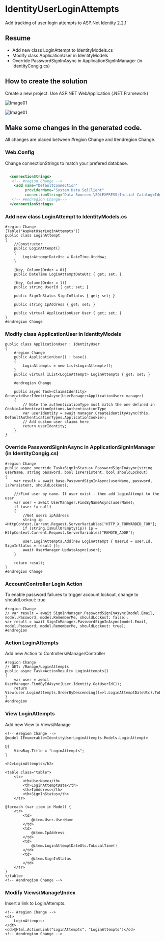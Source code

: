# IdentityUserLoginAttempts
Add tracking of user login attempts to ASP.Net Identity 2.2.1


## Resume
- Add new class LoginAttempt to IdentityModels.cs
- Modify class ApplicationUser in IdentityModels 
- Override PasswordSignInAsync in ApplicationSignInManager (in IdentityCongig.cs)

## How to create the solution

Create a new project. Use ASP.NET WebApplication (.NET Framework)


![Image01](image1.png)

![Image01](image2.png)

## Make some changes in the generated code.

All changes are placed between #region Change and #endregion Change.


### Web.Config
Change connectionStrings to match your prefered database. 
     
```XML

  <connectionStrings>
   <!-- #region Change -->
    <add name="DefaultConnection" 
         providerName="System.Data.SqlClient" 
         connectionString="Data Source=.\SQLEXPRESS;Initial Catalog=IdentityUserLoginAttempt;Integrated Security=SSPI" />
   <!-- #endregion Change-->      
  </connectionStrings>

```

### Add new class LoginAttempt to IdentityModels.cs
```#C
#region Change
[Table("AspNetUserLoginAttempts")]
public class LoginAttempt
{
    //Constructor
    public LoginAttempt()
    {
        LoginAttemptDateUtc = DateTime.UtcNow;           
    }

    [Key, Column(Order = 0)]
    public DateTime LoginAttemptDateUtc { get; set; }

    [Key, Column(Order = 1)]
    public string UserId { get; set; }

    public SignInStatus SignInStatus { get; set; }

    public string IpAddress { get; set; }

    public virtual ApplicationUser User { get; set; }
}
#endregion Change
```

### Modify class ApplicationUser in IdentityModels 
```#C
public class ApplicationUser : IdentityUser
{
    #region Change
    public ApplicationUser() : base()
    {
        LoginAttempts = new List<LoginAttempt>();
    }
    public virtual IList<LoginAttempt> LoginAttempts { get; set; }

    #endregion Change

    public async Task<ClaimsIdentity> GenerateUserIdentityAsync(UserManager<ApplicationUser> manager)
    {
        // Note the authenticationType must match the one defined in CookieAuthenticationOptions.AuthenticationType
        var userIdentity = await manager.CreateIdentityAsync(this, DefaultAuthenticationTypes.ApplicationCookie);
        // Add custom user claims here
        return userIdentity;
    }
}
```

### Override PasswordSignInAsync in ApplicationSignInManager (in IdentityCongig.cs)
```#c
#region Change
public async override Task<SignInStatus> PasswordSignInAsync(string userName, string password, bool isPersistent, bool shouldLockout)
{
    var result = await base.PasswordSignInAsync(userName, password, isPersistent, shouldLockout);

    ///Find user by name. If user exist - then add loginAttempt to the user
    var user = await UserManager.FindByNameAsync(userName);
    if (user != null)
    {
        //Get users ipAddress
        string ip =HttpContext.Current.Request.ServerVariables["HTTP_X_FORWARDED_FOR"];
        if (string.IsNullOrEmpty(ip)) ip = HttpContext.Current.Request.ServerVariables["REMOTE_ADDR"];

        user.LoginAttempts.Add(new LoginAttempt { UserId = user.Id, SignInStatus = result });
        await UserManager.UpdateAsync(user);
    }

    return result;
}
#endregion Change  
```

### AccountController Login Action
To enable password failures to trigger account lockout, change to shouldLockout: true

```#C
#region Change
// var result = await SignInManager.PasswordSignInAsync(model.Email, model.Password, model.RememberMe, shouldLockout: false);
var result = await SignInManager.PasswordSignInAsync(model.Email, model.Password, model.RememberMe, shouldLockout: true);
#endregion
```



### Action LoginAttempts
Add new Action to Controllers\ManagerController

```#c
#region Change
// GET: /Manage/LoginAttempts
public async Task<ActionResult> LoginAttempts()
{
    var user = await UserManager.FindByIdAsync(User.Identity.GetUserId());
    return View(user.LoginAttempts.OrderByDescending(l=>l.LoginAttemptDateUtc).ToList());           
}
#endregion
```

### View LoginAttempts 
Add new View to Views\Manage


```cshtml
<!-- #region Change -->
@model IEnumerable<IdentityUserLoginAttempts.Models.LoginAttempt>

@{
    ViewBag.Title = "LoginAttempts";
}

<h2>LoginAttempts</h2>

<table class="table">
    <tr>
        <th>UserName</th>
        <th>LoginAttemptDate</th>
        <th>IpAddress</th>
        <th>SignInStatus</th>
    </tr>

@foreach (var item in Model) {
    <tr>
        <td>
            @item.User.UserName
        </td>
        <td>
            @item.IpAddress
        </td>
        <td>
            @item.LoginAttemptDateUtc.ToLocalTime()
        </td>
        <td>
            @item.SignInStatus
        </td>
    </tr>
}
</table>
<!-- #endregion Change -->
```

### Modify Views\Manage\Index
Insert a link to LoginAttempts.

```cshtml
<!-- #region Change -->        
<dt>
    LoginAttempts:
</dt>
<dd>@Html.ActionLink("LoginAttempts", "LoginAttempts")</dd>
<!-- #endregion Change -->
```
